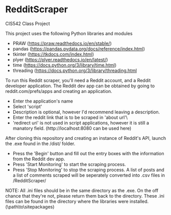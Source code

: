 # RedditScraper
CIS542 Class Project

This project uses the following Python libraries and modules
- PRAW       (https://praw.readthedocs.io/en/stable/)
- pandas     (https://pandas.pydata.org/docs/reference/index.html)
- tkinter    (https://tkdocs.com/index.html)
- plyer      (https://plyer.readthedocs.io/en/latest/)
- time       (https://docs.python.org/3/library/time.html)
- threading  (https://docs.python.org/3/library/threading.html

To run this Reddit scraper, you'll need a Reddit account, and a Reddit developer application.
The Reddit dev app can be obtained by going to reddit.com/prefs/apps and creating an application.
- Enter the application's name
- Select 'script'
- Description is optional, however I'd recommend leaving a description.
- Enter the reddit link that is to be scraped in 'about url'\
- 'redirect uri' is not used in script applications, however it is still a manatory field. (http://localhost:8080 can be used here)

After cloning this repository and creating an instance of Reddit's API, launch the .exe found in the /dist/ folder.

- Press the 'Begin' button and fill out the entry boxes with the information from the Reddit dev app.
- Press 'Start Monitoring' to start the scraping process.
- Press 'Stop Monitoring' to stop the scraping process. A list of posts and a list of comments scraped will be seperately converted into .csv files in /RedditScraper/

NOTE: All .ini files should be in the same directory as the .exe. On the off chance that they're not, please return them back to the directory. These .ini files can be found in the directory where the libraries were installed. (\path\to\sitepackages\)
